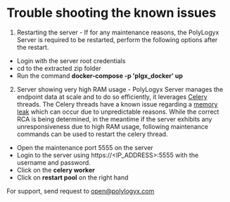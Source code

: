 Trouble shooting the known issues
=================================
1. Restarting the server - If for any maintenance reasons, the PolyLogyx Server is required to be restarted, perform the following options after the restart.

- Login with the server root credentials
- cd to the extracted zip folder
- Run the command **docker-compose -p 'plgx_docker' up**

2. Server showing very high RAM usage - PolyLogyx Server manages the endpoint data at scale and to do so efficiently, it leverages [Celery](https://github.com/celery/) threads. The Celery threads have a known issue regarding a [memory leak](https://github.com/celery/celery/issues/4843) which can occur due to unpredictable reasons. While the correct RCA is being determined, in the meantime if the server exhibits any unresponsiveness due to high RAM usage, following maintenance commands can be used to restart the celery thread.

- Open the maintenance port 5555 on the server
- Login to the server using https://<IP_ADDRESS>:5555 with the username and password.
- Click on the **celery worker**
- Click on **restart pool** on the right hand

For support, send request to open@polylogyx.com

